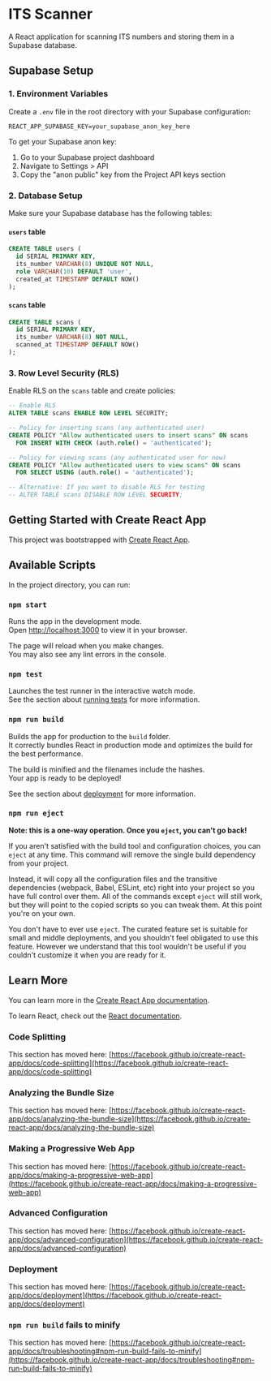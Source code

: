 # ITS Scanner

A React application for scanning ITS numbers and storing them in a Supabase database.

## Supabase Setup

### 1. Environment Variables

Create a `.env` file in the root directory with your Supabase configuration:

```env
REACT_APP_SUPABASE_KEY=your_supabase_anon_key_here
```

To get your Supabase anon key:
1. Go to your Supabase project dashboard
2. Navigate to Settings > API
3. Copy the "anon public" key from the Project API keys section

### 2. Database Setup

Make sure your Supabase database has the following tables:

#### `users` table
```sql
CREATE TABLE users (
  id SERIAL PRIMARY KEY,
  its_number VARCHAR(8) UNIQUE NOT NULL,
  role VARCHAR(10) DEFAULT 'user',
  created_at TIMESTAMP DEFAULT NOW()
);
```

#### `scans` table
```sql
CREATE TABLE scans (
  id SERIAL PRIMARY KEY,
  its_number VARCHAR(8) NOT NULL,
  scanned_at TIMESTAMP DEFAULT NOW()
);
```

### 3. Row Level Security (RLS)

Enable RLS on the `scans` table and create policies:

```sql
-- Enable RLS
ALTER TABLE scans ENABLE ROW LEVEL SECURITY;

-- Policy for inserting scans (any authenticated user)
CREATE POLICY "Allow authenticated users to insert scans" ON scans
  FOR INSERT WITH CHECK (auth.role() = 'authenticated');

-- Policy for viewing scans (any authenticated user for now)
CREATE POLICY "Allow authenticated users to view scans" ON scans
  FOR SELECT USING (auth.role() = 'authenticated');

-- Alternative: If you want to disable RLS for testing
-- ALTER TABLE scans DISABLE ROW LEVEL SECURITY;
```

## Getting Started with Create React App

This project was bootstrapped with [Create React App](https://github.com/facebook/create-react-app).

## Available Scripts

In the project directory, you can run:

### `npm start`

Runs the app in the development mode.\
Open [http://localhost:3000](http://localhost:3000) to view it in your browser.

The page will reload when you make changes.\
You may also see any lint errors in the console.

### `npm test`

Launches the test runner in the interactive watch mode.\
See the section about [running tests](https://facebook.github.io/create-react-app/docs/running-tests) for more information.

### `npm run build`

Builds the app for production to the `build` folder.\
It correctly bundles React in production mode and optimizes the build for the best performance.

The build is minified and the filenames include the hashes.\
Your app is ready to be deployed!

See the section about [deployment](https://facebook.github.io/create-react-app/docs/deployment) for more information.

### `npm run eject`

**Note: this is a one-way operation. Once you `eject`, you can't go back!**

If you aren't satisfied with the build tool and configuration choices, you can `eject` at any time. This command will remove the single build dependency from your project.

Instead, it will copy all the configuration files and the transitive dependencies (webpack, Babel, ESLint, etc) right into your project so you have full control over them. All of the commands except `eject` will still work, but they will point to the copied scripts so you can tweak them. At this point you're on your own.

You don't have to ever use `eject`. The curated feature set is suitable for small and middle deployments, and you shouldn't feel obligated to use this feature. However we understand that this tool wouldn't be useful if you couldn't customize it when you are ready for it.

## Learn More

You can learn more in the [Create React App documentation](https://facebook.github.io/create-react-app/docs/getting-started).

To learn React, check out the [React documentation](https://reactjs.org/).

### Code Splitting

This section has moved here: [https://facebook.github.io/create-react-app/docs/code-splitting](https://facebook.github.io/create-react-app/docs/code-splitting)

### Analyzing the Bundle Size

This section has moved here: [https://facebook.github.io/create-react-app/docs/analyzing-the-bundle-size](https://facebook.github.io/create-react-app/docs/analyzing-the-bundle-size)

### Making a Progressive Web App

This section has moved here: [https://facebook.github.io/create-react-app/docs/making-a-progressive-web-app](https://facebook.github.io/create-react-app/docs/making-a-progressive-web-app)

### Advanced Configuration

This section has moved here: [https://facebook.github.io/create-react-app/docs/advanced-configuration](https://facebook.github.io/create-react-app/docs/advanced-configuration)

### Deployment

This section has moved here: [https://facebook.github.io/create-react-app/docs/deployment](https://facebook.github.io/create-react-app/docs/deployment)

### `npm run build` fails to minify

This section has moved here: [https://facebook.github.io/create-react-app/docs/troubleshooting#npm-run-build-fails-to-minify](https://facebook.github.io/create-react-app/docs/troubleshooting#npm-run-build-fails-to-minify)
